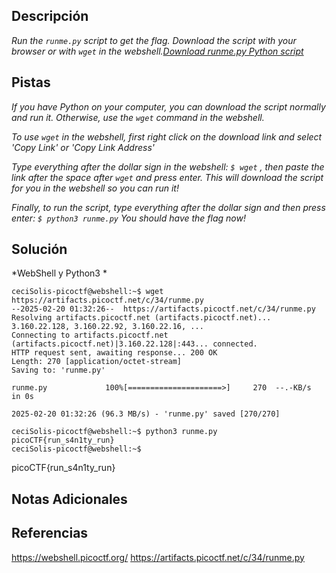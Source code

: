 
## Descripción

*Run the `runme.py` script to get the flag. Download the script with your browser or with `wget` in the webshell.[Download runme.py Python script](https://artifacts.picoctf.net/c/34/runme.py)*

## Pistas

*If you have Python on your computer, you can download the script normally and run it. Otherwise, use the `wget` command in the webshell.*

*To use `wget` in the webshell, first right click on the download link and select 'Copy Link' or 'Copy Link Address'*

*Type everything after the dollar sign in the webshell: `$ wget` , then paste the link after the space after `wget` and press enter. This will download the script for you in the webshell so you can run it!*

*Finally, to run the script, type everything after the dollar sign and then press enter: `$ python3 runme.py` You should have the flag now!*

## Solución

*WebShell y Python3 *

```
ceciSolis-picoctf@webshell:~$ wget https://artifacts.picoctf.net/c/34/runme.py
--2025-02-20 01:32:26--  https://artifacts.picoctf.net/c/34/runme.py
Resolving artifacts.picoctf.net (artifacts.picoctf.net)... 3.160.22.128, 3.160.22.92, 3.160.22.16, ...
Connecting to artifacts.picoctf.net (artifacts.picoctf.net)|3.160.22.128|:443... connected.
HTTP request sent, awaiting response... 200 OK
Length: 270 [application/octet-stream]
Saving to: 'runme.py'

runme.py             100%[=====================>]     270  --.-KB/s    in 0s      

2025-02-20 01:32:26 (96.3 MB/s) - 'runme.py' saved [270/270]

ceciSolis-picoctf@webshell:~$ python3 runme.py
picoCTF{run_s4n1ty_run}
ceciSolis-picoctf@webshell:~$ 
```
picoCTF{run_s4n1ty_run}
## Notas Adicionales 
## Referencias 

https://webshell.picoctf.org/
https://artifacts.picoctf.net/c/34/runme.py
